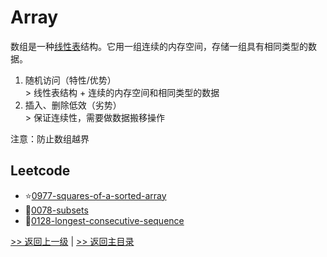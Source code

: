 # Array

数组是一种[线性表](../README.md)结构。它用一组连续的内存空间，存储一组具有相同类型的数据。

1. 随机访问（特性/优势）
<br>> 线性表结构 + 连续的内存空间和相同类型的数据
2. 插入、删除低效（劣势）
<br>> 保证连续性，需要做数据搬移操作

注意：防止数组越界

## Leetcode

- :star:[0977-squares-of-a-sorted-array](../../leetcode-go/0977.squares-of-a-sorted-array/)
- :anger:[0078-subsets](../../leetcode-go/0078.subsets/)
- :shit:[0128-longest-consecutive-sequence](../../leetcode-go/0128.longest-consecutive-sequence/)

[>> 返回上一级](../) | [>> 返回主目录](../../)
